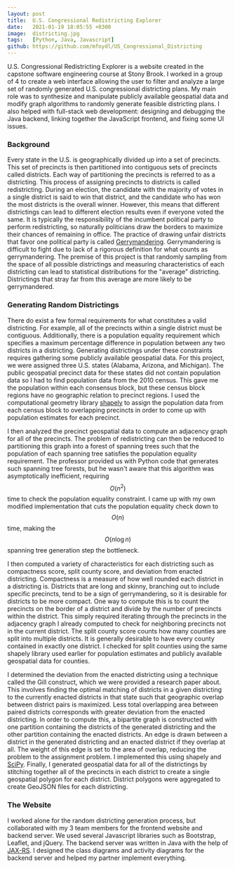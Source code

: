 ```yaml
---
layout: post
title:  U.S. Congressional Redistricting Explorer
date:   2021-01-19 18:05:55 +0300
image:  districting.jpg
tags:   [Python, Java, Javascript]
github: https://github.com/mfoydl/US_Congressional_Districting
---
```


U.S. Congressional Redistricting Explorer is a website created in the capstone
software engineering course at Stony Brook. I worked in a group of 4 to create
a web interface allowing the user to filter and analyze a large set of randomly
generated U.S. congressional districting plans. My main role was to synthesize
and manipulate publicly available geospatial data and modify graph algorithms
to randomly generate feasible districting plans. I also helped with full-stack
web development: designing and debugging the Java backend, linking together the
JavaScript frontend, and fixing some UI issues.

### Background

Every state in the U.S. is geographically divided up into a set of precincts.
This set of precincts is then partitioned into contiguous sets of precincts
called districts. Each way of partitioning the precincts is referred to as a
districting. This process of assigning precincts to districts is called
redistricting. During an election, the candidate with the majority of votes in
a single district is said to win that district, and the candidate who has won
the most districts is the overall winner. However, this means that different
districtings can lead to different election results even if everyone voted the
same. It is typically the responsibility of the incumbent political party to perform
redistricting, so naturally politicians draw the borders to maximize their
chances of remaining in office. The practice of drawing unfair districts that
favor one political party is called
[Gerrymandering](https://en.wikipedia.org/wiki/Gerrymandering). Gerrymandering
is difficult to fight due to lack of a rigorous definition for what counts as
gerrymandering. The premise of this project is that randomly sampling from the
space of all possible districtings and measuring characteristics of each
districting can lead to statistical distributions for the "average"
districting. Districtings that stray far from this average are more likely
to be gerrymandered.

### Generating Random Districtings

There do exist a few formal requirements for what constitutes a valid
districting. For example, all of the precincts within a single district must be
contiguous. Additionally, there is a population equality requirement which
specifies a maximum percentage difference in population between any two
districts in a districting. Generating districtings under these constraints
requires gathering some publicly available geospatial data.  For this project,
we were assigned three U.S. states (Alabama, Arizona, and Michigan). The public
geospatial precinct data for these states did not contain population data so I
had to find population data from the 2010 census. This gave me the population
within each consensus block, but these census block regions have no geographic
relation to precinct regions. I used the computational geometry library
[shapely](https://shapely.readthedocs.io/en/stable/project.html) to assign the
population data from each census block to overlapping precincts in order to
come up with population estimates for each precinct.

I then analyzed the precinct geospatial data to compute an adjacency graph for
all of the precincts. The problem of redistricting can then be reduced to
partitioning this graph into a forest of spanning trees such that the
population of each spanning tree satisfies the population equality requirement.
The professor provided us with Python code that generates such spanning tree
forests, but he wasn't aware that this algorithm was asymptotically
inefficient, requiring $$O(n^2)$$ time to check the population equality
constraint. I came up with my own modified implementation that cuts the
population equality check down to $$O(n)$$ time, making the $$O(n \log n)$$
spanning tree generation step the bottleneck.

I then computed a variety of characteristics for each districting such as
compactness score, split county score, and deviation from enacted districting.
Compactness is a measure of how well rounded each district in a districting is.
Districts that are long and skinny, branching out to include specific
precincts, tend to be a sign of gerrymandering, so it is desirable for districts
to be more compact. One way to compute this is to count the precincts on the
border of a district and divide by the number of precincts within the district.
This simply required iterating through the precincts in the adjacency graph I already computed to
check for neighboring precincts not in the current district. The split county
score counts how many counties are split into multiple districts. It is
generally desirable to have every county contained in exactly one district. I
checked for split counties using the same shapely library used earlier for
population estimates and publicly available geospatial data for counties.

I determined the deviation from the enacted districting using a technique
called the Gill construct, which we were provided a research paper about. This
involves finding the optimal matching of districts in a given districting to
the currently enacted districts in that state such that geographic overlap
between district pairs is maximized. Less total overlapping area between paired districts corresponds
with greater deviation from the enacted districting. In order to compute this,
a bipartite graph is constructed with one partition containing the districts of
the generated districting and the other partition containing the enacted
districts. An edge is drawn between a district in the generated districting and
an enacted district if they overlap at all. The weight of this edge is set to
the area of overlap, reducing the problem to the assignment problem. I
implemented this using shapely and [SciPy](https://scipy.org).
Finally, I generated geospatial data for all of the districtings by stitching
together all of the precincts in each district to create a single geospatial
polygon for each district. District polygons were aggregated to create GeoJSON
files for each districting.

### The Website

I worked alone for the random districting generation process, but collaborated
with my 3 team members for the frontend website and backend server. We used
several Javascript libraries such as Bootstrap, Leaflet, and jQuery. The
backend server was written in Java with the help of
[JAX-RS](https://www.oracle.com/technical-resources/articles/java/jax-rs.html).
I designed the class diagrams and activity diagrams for the backend server and
helped my partner implement everything.
